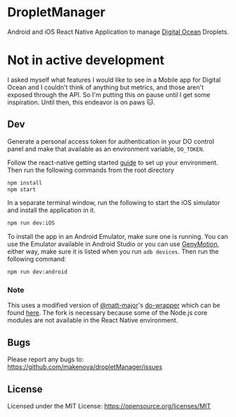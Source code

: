 # DropletManager

Android and iOS React Native Application to manage
[Digital Ocean](https://www.digitalocean.com) Droplets.

# Not in active development

I asked myself what features I would like to see in a Mobile app for Digital
Ocean and I couldn't think of anything but metrics, and those aren't exposed
through the API. So I'm putting this on pause until I get some inspiration. Until then, this endeavor is on paws 🐱.

## Dev

Generate a personal access token for authentication in your DO control panel
and make that available as an environment variable, `DO_TOKEN`.

Follow the react-native getting started
[guide](https://facebook.github.io/react-native/docs/getting-started.html) to
set up your environment. Then run the following commands from the root directory

```sh
npm install
npm start
```

In a separate terminal window, run the following to start the iOS simulator and
install the application in it.

```sh
npm run dev:iOS
```

To install the app in an Android Emulator, make sure one is running. You can use
the Emulator available in Android Studio or you can use
[GenyMotion](https://www.genymotion.com), either way, make sure it is listed
when you run `adb devices`. Then run the following command:

```sh
npm run dev:android
```

### Note
This uses a modified version of [@matt-major](https://github.com/matt-major)'s
[do-wrapper](https://github.com/matt-major/do-wrapper) which can be found
[here](https://github.com/makenova/do-wrapper).
The fork is necessary because some of the Node.js core modules are not
available in the React Native environment.

## Bugs

Please report any bugs to: https://github.com/makenova/dropletManager/issues

## License

Licensed under the MIT License: https://opensource.org/licenses/MIT

